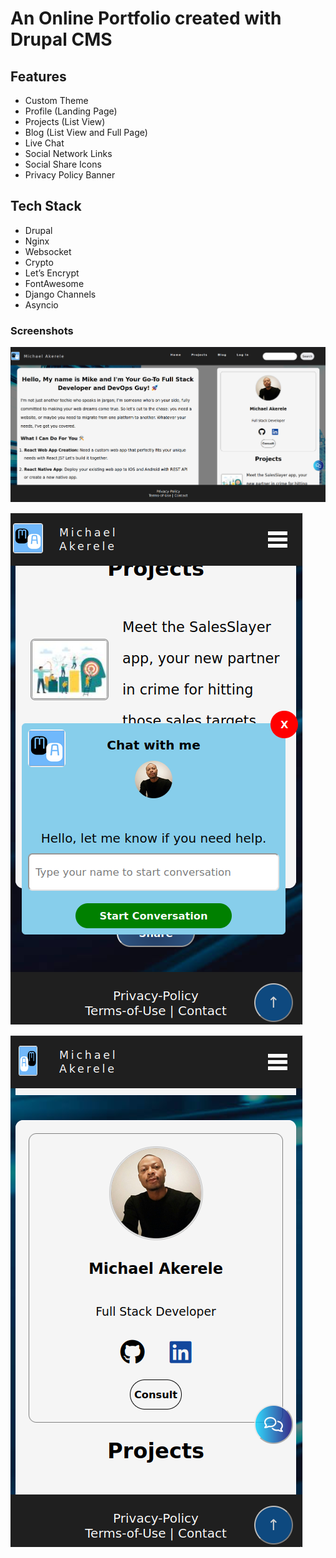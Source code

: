 # An Online Portfolio created with Drupal CMS

## Features

- Custom Theme
- Profile (Landing Page)
- Projects (List View)
- Blog (List View and Full Page)
- Live Chat
- Social Network Links
- Social Share Icons
- Privacy Policy Banner


## Tech Stack

- Drupal
- Nginx
- Websocket
- Crypto
- Let’s Encrypt
- FontAwesome
- Django Channels
- Asyncio

### Screenshots

![Alt text](themes/contrib/portfolio_two/images/portfolio-landing.png)


![Alt text](themes/contrib/portfolio_two/images/portfolio-mobile.png)

![Alt text](themes/contrib/portfolio_two/images/portfolio-mobile-2.png)